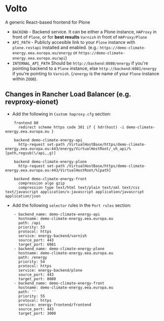 # Volto

A generic React-based frontend for Plone

* `BACKEND` - Backend service. It can be either a Plone instance, `HAProxy` in front of `Plone`, or for **best results** `Varnish` in front of `HAProxy/Plone`
* `API_PATH` - Publicly accesible link to your `Plone` instance with `plone.restapi` installed and enabled. (e.g.: `https://demo-climate-energy.eea.europa.eu/energy` or `https://demo-climate-energy.eea.europa.eu/api`)
* `INTERNAL_API_PATH` Should be `http://backend:8080/energy` if you're pointing backend to a `Plone` instance, else `http://backend:6081/energy` if you're pointing to `Varnish`. (`/energy` is the name of your `Plone` instance within `ZODB`).

## Changes in Rancher Load Balancer (e.g. revproxy-eionet)

* Add the following in `Custom haproxy.cfg` section:

```
    frontend 80
      redirect scheme https code 301 if { hdr(host) -i demo-climate-energy.eea.europa.eu }

    backend demo-climate-energy-api
      http-request set-path /VirtualHostBase/https/demo-climate-energy.eea.europa.eu:443/energy/VirtualHostRoot/_vh_api/%[path,regsub(\/api,,g)]

    backend demo-climate-energy-plone
      http-request set-path /VirtualHostBase/https/demo-climate-energy.eea.europa.eu:443/VirtualHostRoot/%[path]

    backend demo-climate-energy-front
      compression algo gzip
      compression type text/html text/plain text/xml text/css text/javascript application/x-javascript application/javascript application/json

```

* Add the following `selector` rules in the `Port rules` section:

```
    - backend_name: demo-climate-energy-api
      hostname: demo-climate-energy.eea.europa.eu
      path: /api
      priority: 53
      protocol: https
      service: energy-backend/varnish
      source_port: 443
      target_port: 6081
    - backend_name: demo-climate-energy-plone
      hostname: demo-climate-energy.eea.europa.eu
      path: /energy
      priority: 54
      protocol: https
      service: energy-backend/plone
      source_port: 443
      target_port: 8080
    - backend_name: demo-climate-energy-front
      hostname: demo-climate-energy.eea.europa.eu
      path: ''
      priority: 55
      protocol: https
      service: energy-frontend/frontend
      source_port: 443
      target_port: 3000

```
